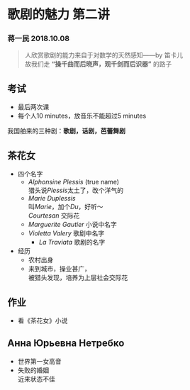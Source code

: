 # 歌剧的魅力 第二讲
### 蒋一民 2018.10.08  
> 人欣赏歌剧的能力来自于对数学的天然感知——by 笛卡儿  
故我们走 **“操千曲而后晓声，观千剑而后识器”** 的路子

## 考试
* 最后两次课
* 每个人10 minutes，放音乐不能超过5 minutes


我国舶来的三种剧：**歌剧，话剧，芭蕾舞剧**

## 茶花女
* 四个名字  
    * *Alphonsine Plessis* (true name)  
        猎头说*Plessis*太土了，改个洋气的
    * *Marie Duplessis*   
        叫*Marie*，加个*Du*，好听～  
        *Courtesan* 交际花  
    * *Marguerite Gautier* 小说中名字  
    * *Violetta Valery* 歌剧中名字  
        * *La Traviata* 歌剧的名字
* 经历  
    * 农村出身
    * 来到城市，操业甚广，  
        被猎头发现，培养为上层社会交际花

## 作业
* 看《茶花女》小说

## Анна Юрьевна Нетребко
* 世界第一女高音
* 失败的婚姻  
    近来状态不佳

